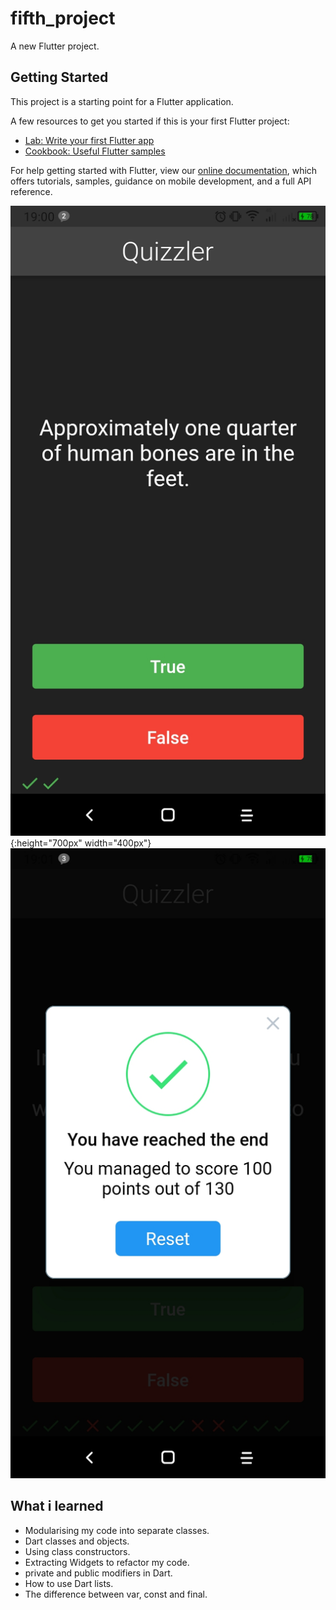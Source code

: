 # fifth_project

A new Flutter project.

## Getting Started

This project is a starting point for a Flutter application.

A few resources to get you started if this is your first Flutter project:

- [Lab: Write your first Flutter app](https://flutter.dev/docs/get-started/codelab)
- [Cookbook: Useful Flutter samples](https://flutter.dev/docs/cookbook)

For help getting started with Flutter, view our
[online documentation](https://flutter.dev/docs), which offers tutorials,
samples, guidance on mobile development, and a full API reference.

![alt text](https://github.com/Josefrino/Quizzler/blob/master/quizzler.jpg) {:height="700px" width="400px"}
![alt text](https://github.com/Josefrino/Quizzler/blob/master/quizzler2.jpg)

## What i learned
* Modularising my code into separate classes.
* Dart classes and objects.
* Using class constructors.
* Extracting Widgets to refactor my code.
* private and public modifiers in Dart.
* How to use Dart lists.
* The difference between var, const and final.
